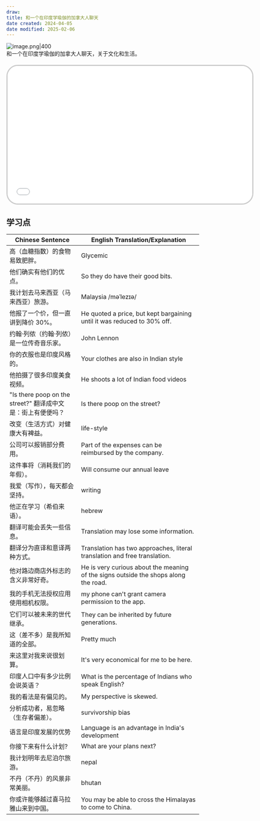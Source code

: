 ```yaml
---
draw: 
title: 和一个在印度学瑜伽的加拿大人聊天
date created: 2024-04-05
date modified: 2025-02-06
---
```


![image.png|400](https://imagehosting4picgo.oss-cn-beijing.aliyuncs.com/imagehosting/20240405171118.png?x-oss-process=image/resize,l_300)  
和一个在印度学瑜伽的加拿大人聊天，关于文化和生活。

<!-- more -->
<iframe src="//player.bilibili.com/player.html?aid=1352394054&bvid=BV1zz421f7JL&cid=1487535274&p=1" scrolling="no" border="0" frameborder="no" framespacing="0" allowfullscreen="true" style="border-radius: 30px; overflow: hidden; border: 3px solid #ccc; width: 640px; height: 360px; display: block; margin: 20px auto; aspect-ratio: 16 / 9;" ></iframe>

## 学习点

|Chinese Sentence|English Translation/Explanation|
|---|---|
|高（血糖指数）的食物易致肥胖。|Glycemic|
|他们确实有他们的优点。|So they do have their good bits.|
|我计划去马来西亚（马来西亚）旅游。|Malaysia /məˈlezɪə/|
|他报了一个价，但一直讲到降价 30%。|He quoted a price, but kept bargaining until it was reduced to 30% off.|
|约翰·列侬（约翰·列侬）是一位传奇音乐家。|John Lennon|
|你的衣服也是印度风格的。|Your clothes are also in Indian style|
|他拍摄了很多印度美食视频。|He shoots a lot of Indian food videos|
|"Is there poop on the street?" 翻译成中文是：街上有便便吗？|Is there poop on the street?|
|改变（生活方式）对健康大有裨益。|life-style|
|公司可以报销部分费用。|Part of the expenses can be reimbursed by the company.|
|这件事将（消耗我们的年假）。|Will consume our annual leave|
|我爱（写作），每天都会坚持。|writing|
|他正在学习（希伯来语）。|hebrew|
|翻译可能会丢失一些信息。|Translation may lose some information.|
|翻译分为直译和意译两种方式。|Translation has two approaches, literal translation and free translation.|
|他对路边商店外标志的含义非常好奇。|He is very curious about the meaning of the signs outside the shops along the road.|
|我的手机无法授权应用使用相机权限。|my phone can't grant camera permission to the app.|
|它们可以被未来的世代继承。|They can be inherited by future generations.|
|这（差不多）是我所知道的全部。|Pretty much|
|来这里对我来说很划算。|It's very economical for me to be here.|
|印度人口中有多少比例会说英语？|What is the percentage of Indians who speak English?|
|我的看法是有偏见的。|My perspective is skewed.|
|分析成功者，易忽略（生存者偏差）。|survivorship bias|
|语言是印度发展的优势|Language is an advantage in India's development|
|你接下来有什么计划?|What are your plans next?|
|我计划明年去尼泊尔旅游。|nepal|
|不丹（不丹）的风景非常美丽。|bhutan|
|你或许能够越过喜马拉雅山来到中国。|You may be able to cross the Himalayas to come to China.|
